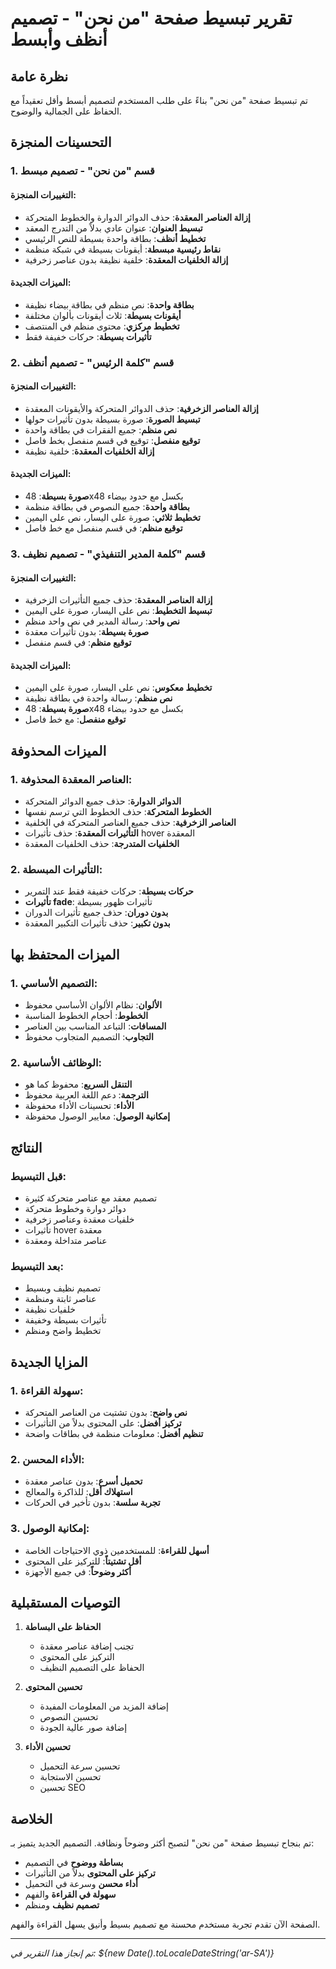 # تقرير تبسيط صفحة "من نحن" - تصميم أنظف وأبسط

## نظرة عامة

تم تبسيط صفحة "من نحن" بناءً على طلب المستخدم لتصميم أبسط وأقل تعقيداً مع الحفاظ على الجمالية والوضوح.

## التحسينات المنجزة

### 1. قسم "من نحن" - تصميم مبسط

#### التغييرات المنجزة:

- **إزالة العناصر المعقدة**: حذف الدوائر الدوارة والخطوط المتحركة
- **تبسيط العنوان**: عنوان عادي بدلاً من التدرج المعقد
- **تخطيط أنظف**: بطاقة واحدة بسيطة للنص الرئيسي
- **نقاط رئيسية مبسطة**: أيقونات بسيطة في شبكة منظمة
- **إزالة الخلفيات المعقدة**: خلفية نظيفة بدون عناصر زخرفية

#### الميزات الجديدة:

- **بطاقة واحدة**: نص منظم في بطاقة بيضاء نظيفة
- **أيقونات بسيطة**: ثلاث أيقونات بألوان مختلفة
- **تخطيط مركزي**: محتوى منظم في المنتصف
- **تأثيرات بسيطة**: حركات خفيفة فقط

### 2. قسم "كلمة الرئيس" - تصميم أنظف

#### التغييرات المنجزة:

- **إزالة العناصر الزخرفية**: حذف الدوائر المتحركة والأيقونات المعقدة
- **تبسيط الصورة**: صورة بسيطة بدون تأثيرات حولها
- **نص منظم**: جميع الفقرات في بطاقة واحدة
- **توقيع منفصل**: توقيع في قسم منفصل بخط فاصل
- **إزالة الخلفيات المعقدة**: خلفية نظيفة

#### الميزات الجديدة:

- **صورة بسيطة**: 48x48 بكسل مع حدود بيضاء
- **بطاقة واحدة**: جميع النصوص في بطاقة منظمة
- **تخطيط ثلاثي**: صورة على اليسار، نص على اليمين
- **توقيع منظم**: في قسم منفصل مع خط فاصل

### 3. قسم "كلمة المدير التنفيذي" - تصميم نظيف

#### التغييرات المنجزة:

- **إزالة العناصر المعقدة**: حذف جميع التأثيرات الزخرفية
- **تبسيط التخطيط**: نص على اليسار، صورة على اليمين
- **نص واحد**: رسالة المدير في نص واحد منظم
- **صورة بسيطة**: بدون تأثيرات معقدة
- **توقيع منظم**: في قسم منفصل

#### الميزات الجديدة:

- **تخطيط معكوس**: نص على اليسار، صورة على اليمين
- **نص منظم**: رسالة واحدة في بطاقة نظيفة
- **صورة بسيطة**: 48x48 بكسل مع حدود بيضاء
- **توقيع منفصل**: مع خط فاصل

## الميزات المحذوفة

### 1. العناصر المعقدة المحذوفة:

- **الدوائر الدوارة**: حذف جميع الدوائر المتحركة
- **الخطوط المتحركة**: حذف الخطوط التي ترسم نفسها
- **العناصر الزخرفية**: حذف جميع العناصر المتحركة في الخلفية
- **التأثيرات المعقدة**: حذف تأثيرات hover المعقدة
- **الخلفيات المتدرجة**: حذف الخلفيات المعقدة

### 2. التأثيرات المبسطة:

- **حركات بسيطة**: حركات خفيفة فقط عند التمرير
- **تأثيرات fade**: تأثيرات ظهور بسيطة
- **بدون دوران**: حذف جميع تأثيرات الدوران
- **بدون تكبير**: حذف تأثيرات التكبير المعقدة

## الميزات المحتفظ بها

### 1. التصميم الأساسي:

- **الألوان**: نظام الألوان الأساسي محفوظ
- **الخطوط**: أحجام الخطوط المناسبة
- **المسافات**: التباعد المناسب بين العناصر
- **التجاوب**: التصميم المتجاوب محفوظ

### 2. الوظائف الأساسية:

- **التنقل السريع**: محفوظ كما هو
- **الترجمة**: دعم اللغة العربية محفوظ
- **الأداء**: تحسينات الأداء محفوظة
- **إمكانية الوصول**: معايير الوصول محفوظة

## النتائج

### قبل التبسيط:

- تصميم معقد مع عناصر متحركة كثيرة
- دوائر دوارة وخطوط متحركة
- خلفيات معقدة وعناصر زخرفية
- تأثيرات hover معقدة
- عناصر متداخلة ومعقدة

### بعد التبسيط:

- تصميم نظيف وبسيط
- عناصر ثابتة ومنظمة
- خلفيات نظيفة
- تأثيرات بسيطة وخفيفة
- تخطيط واضح ومنظم

## المزايا الجديدة

### 1. سهولة القراءة:

- **نص واضح**: بدون تشتيت من العناصر المتحركة
- **تركيز أفضل**: على المحتوى بدلاً من التأثيرات
- **تنظيم أفضل**: معلومات منظمة في بطاقات واضحة

### 2. الأداء المحسن:

- **تحميل أسرع**: بدون عناصر معقدة
- **استهلاك أقل**: للذاكرة والمعالج
- **تجربة سلسة**: بدون تأخير في الحركات

### 3. إمكانية الوصول:

- **أسهل للقراءة**: للمستخدمين ذوي الاحتياجات الخاصة
- **أقل تشتيتاً**: للتركيز على المحتوى
- **أكثر وضوحاً**: في جميع الأجهزة

## التوصيات المستقبلية

1. **الحفاظ على البساطة**

   - تجنب إضافة عناصر معقدة
   - التركيز على المحتوى
   - الحفاظ على التصميم النظيف

2. **تحسين المحتوى**

   - إضافة المزيد من المعلومات المفيدة
   - تحسين النصوص
   - إضافة صور عالية الجودة

3. **تحسين الأداء**
   - تحسين سرعة التحميل
   - تحسين الاستجابة
   - تحسين SEO

## الخلاصة

تم بنجاح تبسيط صفحة "من نحن" لتصبح أكثر وضوحاً ونظافة. التصميم الجديد يتميز بـ:

- **بساطة ووضوح** في التصميم
- **تركيز على المحتوى** بدلاً من التأثيرات
- **أداء محسن** وسرعة في التحميل
- **سهولة في القراءة** والفهم
- **تصميم نظيف** ومنظم

الصفحة الآن تقدم تجربة مستخدم محسنة مع تصميم بسيط وأنيق يسهل القراءة والفهم.

---

_تم إنجاز هذا التقرير في: ${new Date().toLocaleDateString('ar-SA')}_
